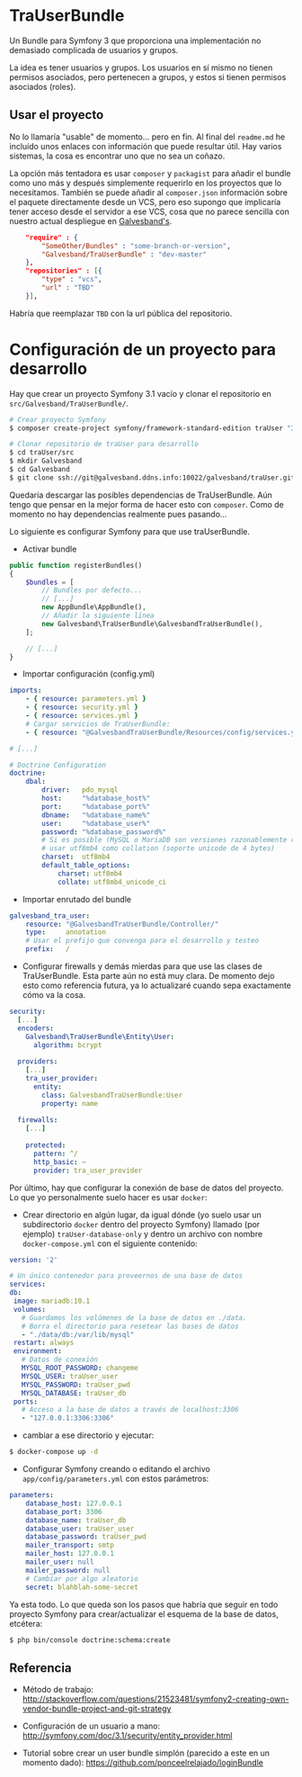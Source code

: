 # TraUserBundle #

Un Bundle para Symfony 3 que proporciona una implementación no demasiado complicada
de usuarios y grupos.

La idea es tener usuarios y grupos. Los usuarios en sí mismo no tienen permisos
asociados, pero pertenecen a grupos, y estos si tienen permisos asociados (roles).

## Usar el proyecto ##

No lo llamaría "usable" de momento... pero en fin. Al final del `readme.md` he incluído
unos enlaces con información que puede resultar útil. Hay varios sistemas, la cosa es
encontrar uno que no sea un coñazo.

La opción más tentadora es usar `composer` y `packagist` para añadir el bundle como
uno más y después simplemente requerirlo en los proyectos que lo necesitamos. También
se puede añadir al `composer.json` información sobre el paquete directamente desde
un VCS, pero eso supongo que implicaría tener acceso desde el servidor a ese VCS,
cosa que no parece sencilla  con nuestro actual despliegue en 
[Galvesband's](https://galvesband.ddns.info/code/).

```json
    "require" : {
        "SomeOther/Bundles" : "some-branch-or-version",
        "Galvesband/TraUserBundle" : "dev-master"
    },
    "repositories" : [{
        "type" : "vcs",
        "url" : "TBD" 
    }],
```

Habría que reemplazar `TBD` con la url pública del repositorio.

# Configuración de un proyecto para desarrollo #

Hay que crear un proyecto Symfony 3.1 vacío y clonar el repositorio en 
`src/Galvesband/TraUserBundle/`.

```bash
# Crear proyecto Symfony
$ composer create-project symfony/framework-standard-edition traUser "3.1.*"

# Clonar repositorio de traUser para desarrollo
$ cd traUser/src
$ mkdir Galvesband
$ cd Galvesband
$ git clone ssh://git@galvesband.ddns.info:10022/galvesband/traUser.git TraUserBundle 
```

Quedaría descargar las posibles dependencias de TraUserBundle. Aún tengo que pensar
en la mejor forma de hacer esto con `composer`. Como de momento no hay dependencias
realmente pues pasando...

Lo siguiente es configurar Symfony para que use traUserBundle.

 - Activar bundle
 
```php
public function registerBundles()
{
    $bundles = [
        // Bundles por defecto...
        // [...]
        new AppBundle\AppBundle(),
        // Añadir la siguiente línea
        new Galvesband\TraUserBundle\GalvesbandTraUserBundle(),
    ];

    // [...]
}
```

  - Importar configuración (config.yml)

```yaml
imports:
    - { resource: parameters.yml }
    - { resource: security.yml }
    - { resource: services.yml }
    # Cargar servicios de TraUserBundle:
    - { resource: "@GalvesbandTraUserBundle/Resources/config/services.yml" }

# [...]

# Doctrine Configuration
doctrine:
    dbal:
        driver:   pdo_mysql
        host:     "%database_host%"
        port:     "%database_port%"
        dbname:   "%database_name%"
        user:     "%database_user%"
        password: "%database_password%"
        # Si es posible (MySQL o MariaDB son versiones razonablemente recientes)
        # usar utf8mb4 como collation (soporte unicode de 4 bytes)
        charset:  utf8mb4
        default_table_options:
            charset: utf8mb4
            collate: utf8mb4_unicode_ci
```

 - Importar enrutado del bundle
 
```yaml
galvesband_tra_user:
    resource: "@GalvesbandTraUserBundle/Controller/"
    type:     annotation
    # Usar el prefijo que convenga para el desarrollo y testeo
    prefix:   /
```

 - Configurar firewalls y demás mierdas para que use las clases de TraUserBundle. Esta
 parte aún no está muy clara. De momento dejo esto como referencia futura, ya lo actualizaré
 cuando sepa exactamente cómo va la cosa.

```yaml
security:
  [...]
  encoders:
    Galvesband\TraUserBundle\Entity\User:
      algorithm: bcrypt
  
  providers:
    [...]
    tra_user_provider:
      entity:
        class: GalvesbandTraUserBundle:User
        property: name
  
  firewalls:
    [...]
    
    protected:
      pattern: ^/
      http_basic: ~
      provider: tra_user_provider
```

Por último, hay que configurar la conexión de base de datos del proyecto.
Lo que yo personalmente suelo hacer es usar `docker`:

 - Crear directorio en algún lugar, da igual dónde (yo suelo usar
 un subdirectorio `docker` dentro del proyecto Symfony) llamado (por ejemplo) 
 `traUser-database-only` y dentro un archivo con nombre `docker-compose.yml` 
 con el siguiente contenido:
 
```yaml
version: '2'

# Un único contenedor para proveernos de una base de datos 
services:
db:
 image: mariadb:10.1
 volumes:
   # Guardamos los volúmenes de la base de datos en ./data.
   # Borra el directorio para resetear las bases de datos
   - "./data/db:/var/lib/mysql"
 restart: always
 environment:
   # Datos de conexión
   MYSQL_ROOT_PASSWORD: changeme
   MYSQL_USER: traUser_user
   MYSQL_PASSWORD: traUser_pwd
   MYSQL_DATABASE: traUser_db
 ports:
   # Acceso a la base de datos a través de localhost:3306
   - "127.0.0.1:3306:3306"
```
 
 - cambiar a ese directorio y ejecutar:
  
```bash
$ docker-compose up -d
```

 - Configurar Symfony creando o editando el archivo `app/config/parameters.yml` con estos parámetros:

```yaml
parameters:
    database_host: 127.0.0.1
    database_port: 3306
    database_name: traUser_db
    database_user: traUser_user
    database_password: traUser_pwd
    mailer_transport: smtp
    mailer_host: 127.0.0.1
    mailer_user: null
    mailer_password: null
    # Cambiar por algo aleatorio
    secret: blahblah-some-secret
```

Ya esta todo. Lo que queda son los pasos que habría que seguir en todo
proyecto Symfony para crear/actualizar el esquema de la base de datos, 
etcétera:

```bash
$ php bin/console doctrine:schema:create
```

## Referencia ##

 - Método de trabajo: 
   http://stackoverflow.com/questions/21523481/symfony2-creating-own-vendor-bundle-project-and-git-strategy
   
 - Configuración de un usuario a mano:
   http://symfony.com/doc/3.1/security/entity_provider.html

 - Tutorial sobre crear un user bundle simplón (parecido a este en un momento dado):
   https://github.com/ponceelrelajado/loginBundle
